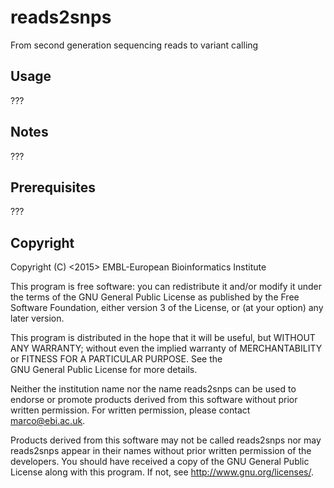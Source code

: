 reads2snps
==========

From second generation sequencing reads to variant calling

Usage
-----

???

Notes
-----

???

Prerequisites
-------------

???

Copyright
---------

Copyright (C) <2015> EMBL-European Bioinformatics Institute

This program is free software: you can redistribute it and/or
modify it under the terms of the GNU General Public License as
published by the Free Software Foundation, either version 3 of
the License, or (at your option) any later version.

This program is distributed in the hope that it will be useful,
but WITHOUT ANY WARRANTY; without even the implied warranty of
MERCHANTABILITY or FITNESS FOR A PARTICULAR PURPOSE. See the   
GNU General Public License for more details.

Neither the institution name nor the name reads2snps
can be used to endorse or promote products derived from
this software without prior written permission.
For written permission, please contact <marco@ebi.ac.uk>.

Products derived from this software may not be called reads2snps
nor may reads2snps appear in their names without prior written
permission of the developers. You should have received a copy
of the GNU General Public License along with this program.
If not, see <http://www.gnu.org/licenses/>.
